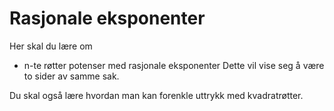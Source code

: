 # Rasjonale eksponenter

Her skal du lære om

* n-te røtter
potenser med rasjonale eksponenter
Dette vil vise seg å være to sider av samme sak. 

Du skal også lære hvordan man kan forenkle uttrykk med kvadratrøtter.